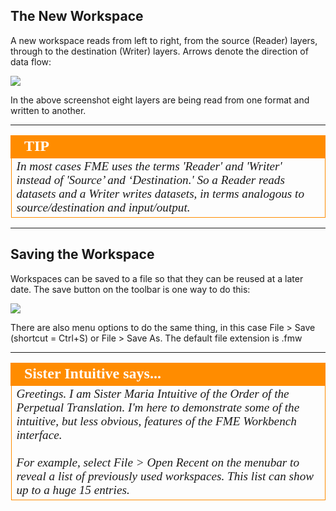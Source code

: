 ## The New Workspace ##
A new workspace reads from left to right, from the source (Reader) layers, through to the destination (Writer) layers. Arrows denote the direction of data flow:

![](../DesktopBasic1Basics/Images/Img1.019.NewWorkspace.png)

In the above screenshot eight layers are being read from one format and written to another.

---

<!--Tip Section--> 

<table style="border-spacing: 0px">
<tr>
<td style="vertical-align:middle;background-color:darkorange;border: 2px solid darkorange">
<i class="fa fa-info-circle fa-lg fa-pull-left fa-fw" style="color:white;padding-right: 12px;vertical-align:text-top"></i>
<span style="color:white;font-size:x-large;font-weight: bold;font-family:serif">TIP</span>
</td>
</tr>

<tr>
<td style="border: 1px solid darkorange">
<span style="font-family:serif; font-style:italic; font-size:larger">
In most cases FME uses the terms 'Reader' and 'Writer' instead of 'Source’ and ‘Destination.' So a Reader reads datasets and a Writer writes datasets, in terms analogous to source/destination and input/output.
</span>
</td>
</tr>
</table>

---

## Saving the Workspace ##
Workspaces can be saved to a file so that they can be reused at a later date. The save button on the toolbar is one way to do this:

![](../DesktopBasic1Basics/Images/Img1.020.SavingWorkspace.png)

There are also menu options to do the same thing, in this case File &gt; Save (shortcut = Ctrl+S) or File &gt; Save As. The default file extension is .fmw

---

<!--Person X Says Section-->

<table style="border-spacing: 0px">
<tr>
<td style="vertical-align:middle;background-color:darkorange;border: 2px solid darkorange">
<i class="fa fa-quote-left fa-lg fa-pull-left fa-fw" style="color:white;padding-right: 12px;vertical-align:text-top"></i>
<span style="color:white;font-size:x-large;font-weight: bold;font-family:serif">Sister Intuitive says...</span>
</td>
</tr>

<tr>
<td style="border: 1px solid darkorange">
<span style="font-family:serif; font-style:italic; font-size:larger">
Greetings. I am Sister Maria Intuitive of the Order of the Perpetual Translation. I'm here to demonstrate some of the intuitive, but less obvious, features of the FME Workbench interface.
<br><br>For example, select File &gt; Open Recent on the menubar to reveal a list of previously used workspaces. This list can show up to a huge 15 entries.
</span>
</td>
</tr>
</table>
